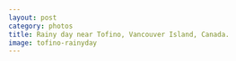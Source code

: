 ```yaml
---
layout: post
category: photos
title: Rainy day near Tofino, Vancouver Island, Canada.
image: tofino-rainyday
---
```

